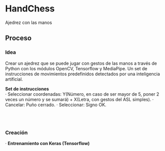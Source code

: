 # HandChess
Ajedrez con las manos

## Proceso
### Idea
Crear un ajedrez que se puede jugar con gestos de las manos a través de Python con los módulos OpenCV, Tensorflow y MediaPipe. Un set de instrucciones de movimientos predefinidos detectados por una inteligencia artificial.

**Set de instrucciones**<br>
· Seleccionar coordenadas: Y(Número, en caso de ser mayor de 5, poner 2 veces un número y se sumará) + X(Letra, con gestos del ASL simples).
· Cancelar: Puño cerrado.
· Seleccionar: Signo OK.

<br><br>
### Creación
· **Entrenamiento con Keras (Tensorflow)**<br>
